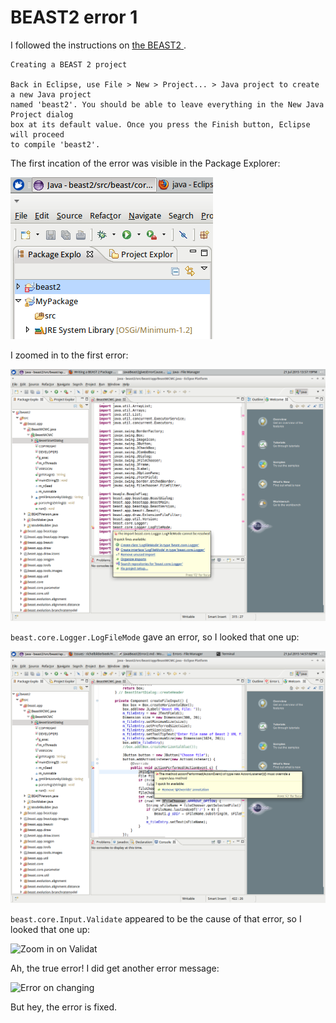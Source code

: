 # BEAST2 error 1

I followed the instructions on [the BEAST2 ](http://beast2.org/writing-a-beast-2-package). 

```
Creating a BEAST 2 project

Back in Eclipse, use File > New > Project... > Java project to create a new Java project 
named 'beast2'. You should be able to leave everything in the New Java Project dialog 
box at its default value. Once you press the Finish button, Eclipse will proceed
to compile 'beast2'.
```

The first incation of the error was visible in the Package Explorer:

![First indication of the error](JavaBeast2error1Indication.png)

I zoomed in to the first error:

![Zoom in on first error](JavaBeast2error1Message.png)

`beast.core.Logger.LogFileMode` gave an error, so I looked that one up:

![Zoom in on LogFileMode](JavaBeast2error2Message.png)

`beast.core.Input.Validate` appeared to be the cause of that error, so I looked that one up:

![Zoom in on Validat](JavaBeast2error3Message.png)

Ah, the true error! I did get another error message:

![Error on changing](JavaBeast2error4Message.png)

But hey, the error is fixed.